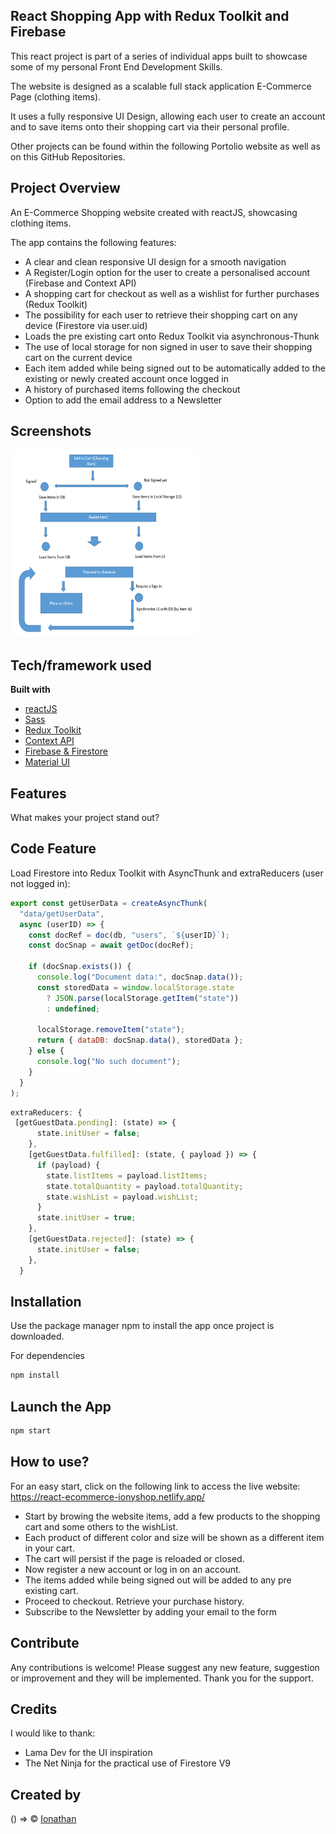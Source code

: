 ## React Shopping App with Redux Toolkit and Firebase

This react project is part of a series of individual apps built to showcase some of my personal Front End Development Skills.

The website is designed as a scalable full stack application E-Commerce Page (clothing items).

It uses a fully responsive UI Design, allowing each user to create an account and to save items onto their shopping cart via their personal profile.

Other projects can be found within the following Portolio website as well as on this GitHub Repositories.

## Project Overview

An E-Commerce Shopping website created with reactJS, showcasing clothing items.

The app contains the following features:

- A clear and clean responsive UI design for a smooth navigation
- A Register/Login option for the user to create a personalised account (Firebase and Context API)
- A shopping cart for checkout as well as a wishlist for further purchases (Redux Toolkit)
- The possibility for each user to retrieve their shopping cart on any device (Firestore via user.uid)
- Loads the pre existing cart onto Redux Toolkit via asynchronous-Thunk
- The use of local storage for non signed in user to save their shopping cart on the current device
- Each item added while being signed out to be automatically added to the existing or newly created account once logged in
- A history of purchased items following the checkout
- Option to add the email address to a Newsletter

## Screenshots

<img src="/public/screenshots/shopping-cart-data.png" width="300" height="300">

## Tech/framework used

<b>Built with</b>

- [reactJS](https://reactjs.org/)
- [Sass](https://sass-lang.com/)
- [Redux Toolkit](https://redux-toolkit.js.org/)
- [Context API](https://reactjs.org/docs/context.html)
- [Firebase & Firestore](https://firebase.google.com/)
- [Material UI](https://mui.com/)

## Features

What makes your project stand out?

## Code Feature

Load Firestore into Redux Toolkit with AsyncThunk and extraReducers (user not logged in):

```javascript
export const getUserData = createAsyncThunk(
  "data/getUserData",
  async (userID) => {
    const docRef = doc(db, "users", `${userID}`);
    const docSnap = await getDoc(docRef);

    if (docSnap.exists()) {
      console.log("Document data:", docSnap.data());
      const storedData = window.localStorage.state
        ? JSON.parse(localStorage.getItem("state"))
        : undefined;

      localStorage.removeItem("state");
      return { dataDB: docSnap.data(), storedData };
    } else {
      console.log("No such document");
    }
  }
);
```

```javascript
extraReducers: {
 [getGuestData.pending]: (state) => {
      state.initUser = false;
    },
    [getGuestData.fulfilled]: (state, { payload }) => {
      if (payload) {
        state.listItems = payload.listItems;
        state.totalQuantity = payload.totalQuantity;
        state.wishList = payload.wishList;
      }
      state.initUser = true;
    },
    [getGuestData.rejected]: (state) => {
      state.initUser = false;
    },
  }
```

## Installation

Use the package manager npm to install the app once project is downloaded.

For dependencies

```bash
npm install
```

## Launch the App

```javascript
npm start

```

## How to use?

For an easy start, click on the following link to access the live website:
https://react-ecommerce-ionyshop.netlify.app/

- Start by browing the website items, add a few products to the shopping cart and some others to the wishList.
- Each product of different color and size will be shown as a different item in your cart.
- The cart will persist if the page is reloaded or closed.
- Now register a new account or log in on an account.
- The items added while being signed out will be added to any pre existing cart.
- Proceed to checkout. Retrieve your purchase history.
- Subscribe to the Newsletter by adding your email to the form

## Contribute

Any contributions is welcome! Please suggest any new feature, suggestion or improvement and they will be implemented.
Thank you for the support.

## Credits

I would like to thank:

- Lama Dev for the UI inspiration
- The Net Ninja for the practical use of Firestore V9

## Created by

() => © [Ionathan](https://github.com/IonathanG)
